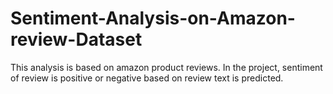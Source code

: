 # Sentiment-Analysis-on-Amazon-review-Dataset
This analysis is based on amazon product reviews. In the project, sentiment of review is positive or negative based on review text is predicted.

